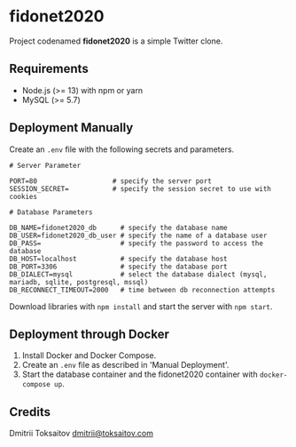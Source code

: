 fidonet2020
===========

Project codenamed __fidonet2020__ is a simple Twitter clone.

## Requirements

* Node.js (>= 13) with npm or yarn
* MySQL (>= 5.7)

## Deployment Manually

Create an `.env` file with the following secrets and parameters.

```
# Server Parameter

PORT=80                   # specify the server port
SESSION_SECRET=           # specify the session secret to use with cookies

# Database Parameters

DB_NAME=fidonet2020_db      # specify the database name
DB_USER=fidonet2020_db_user # specify the name of a database user
DB_PASS=                    # specify the password to access the database
DB_HOST=localhost           # specify the database host
DB_PORT=3306                # specify the database port
DB_DIALECT=mysql            # select the database dialect (mysql, mariadb, sqlite, postgresql, mssql)
DB_RECONNECT_TIMEOUT=2000   # time between db reconnection attempts
```

Download libraries with `npm install` and start the server with `npm start`.

## Deployment through Docker

1. Install Docker and Docker Compose.
2. Create an `.env` file as described in 'Manual Deployment'.
3. Start the database container and the fidonet2020 container with `docker-compose up`.

## Credits

Dmitrii Toksaitov <dmitrii@toksaitov.com>
